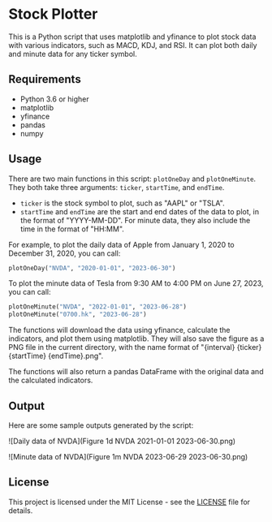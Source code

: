 # Stock Plotter

This is a Python script that uses matplotlib and yfinance to plot stock data with various indicators, such as MACD, KDJ, and RSI. It can plot both daily and minute data for any ticker symbol.

## Requirements

- Python 3.6 or higher
- matplotlib
- yfinance
- pandas
- numpy

## Usage

There are two main functions in this script: `plotOneDay` and `plotOneMinute`. They both take three arguments: `ticker`, `startTime`, and `endTime`.

- `ticker` is the stock symbol to plot, such as "AAPL" or "TSLA".
- `startTime` and `endTime` are the start and end dates of the data to plot, in the format of "YYYY-MM-DD". For minute data, they also include the time in the format of "HH:MM".

For example, to plot the daily data of Apple from January 1, 2020 to December 31, 2020, you can call:

```python
plotOneDay("NVDA", "2020-01-01", "2023-06-30")
```

To plot the minute data of Tesla from 9:30 AM to 4:00 PM on June 27, 2023, you can call:

```python
plotOneMinute("NVDA", "2022-01-01", "2023-06-28")
plotOneMinute("0700.hk", "2023-06-28")
```

The functions will download the data using yfinance, calculate the indicators, and plot them using matplotlib. They will also save the figure as a PNG file in the current directory, with the name format of "{interval} {ticker} {startTime} {endTime}.png".

The functions will also return a pandas DataFrame with the original data and the calculated indicators.

## Output

Here are some sample outputs generated by the script:

![Daily data of NVDA](Figure 1d NVDA  2021-01-01 2023-06-30.png)

![Minute data of NVDA](Figure 1m NVDA  2023-06-29 2023-06-30.png)

## License

This project is licensed under the MIT License - see the [LICENSE](LICENSE) file for details.
```
```